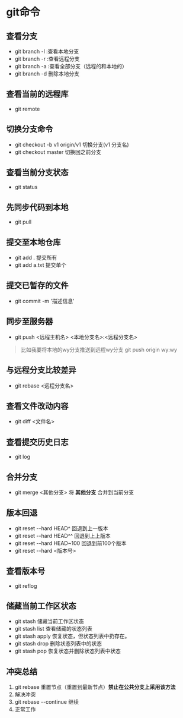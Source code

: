 # git命令

## 查看分支

* git branch -l :查看本地分支
* git branch -r :查看远程分支
* git branch -a :查看全部分支（远程的和本地的）
* git branch -d <BranchName> 删除本地分支

## 查看当前的远程库

* git remote

## 切换分支命令

* git checkout -b v1 origin/v1  切换分支(v1 分支名)
* git checkout master 切换回之前分支

## 查看当前分支状态

* git status

## 先同步代码到本地

* git pull

## 提交至本地仓库

* git add .  提交所有
* git add a.txt 提交单个

## 提交已暂存的文件

* git commit -m '描述信息'

## 同步至服务器
* git push <远程主机名> <本地分支名>:<远程分支名> 
> 比如我要将本地的wy分支推送到远程wy分支 
git push origin wy:wy

## 与远程分支比较差异
* git rebase <远程分支名> 

## 查看文件改动内容
* git diff <文件名>

## 查看提交历史日志
*  git log 

## 合并分支
* git merge <其他分支> 将 __其他分支__ 合并到当前分支

## 版本回退
* git reset --hard HEAD^    回退到上一版本
* git reset --hard HEAD^^   回退到上上版本
* git reset --hard HEAD~100 回退到前100个版本
* git reset --hard <版本号>

## 查看版本号
* git reflog 

## 储藏当前工作区状态
* git stash         储藏当前工作区状态
* git stash list    查看储藏的状态列表
* git stash apply   恢复状态，但状态列表中扔存在。
* git stash drop    删除状态列表中的状态
* git stash pop     恢复状态并删除状态列表中状态

## 冲突总结

1. git rebase   重置节点（重置到最新节点）__禁止在公共分支上采用该方法__
2. 解决冲突
3. git rebase --continue 继续
4. 正常工作

